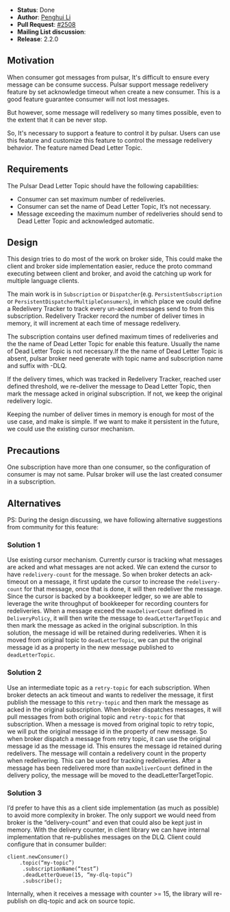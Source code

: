 - **Status**: Done
- **Author**: [Penghui Li](https://github.com/codelipenghui)
- **Pull Request**: [#2508](https://github.com/apache/incubator-pulsar/pull/2508)
- **Mailing List discussion**: 
- **Release**: 2.2.0

## Motivation

When consumer got messages from pulsar, It's difficult to ensure every message can be consume success. Pulsar support message redelivery feature by set acknowledge timeout when create a new consumer. This is a good feature guarantee consumer will not lost messages. 

But however, some message will redelivery so many times possible, even to the extent that it can be never stop.

So, It's necessary to support a feature to control it by pulsar. Users can use this feature and customize this feature to control the message redelivery behavior. The feature named Dead Letter Topic.

## Requirements

The Pulsar Dead Letter Topic should have the following capabilities:
- Consumer can set maximum number of redeliveries.
- Consumer can set the name of Dead Letter Topic, It’s not necessary.
- Message exceeding the maximum number of redeliveries should send to Dead Letter Topic and acknowledged automatic.

## Design

This design tries to do most of the work on broker side, This could make the client and broker side implementation easier, reduce the proto command executing between client and broker, and avoid the catching up work for multiple language clients. 
 
The main work is in `Subscription` or `Dispatcher`(e.g. `PersistentSubscription` or `PersistentDispatcherMultipleConsumers`), in which place we could define  a Redelivery Tracker to track every un-acked messages send to from this subscription. Redelivery Tracker record the number of deliver times in memory, it will increment at each time of message redelivery.

The subscription contains user defined maximum times of redeliveries and the the name of Dead Letter Topic for enable this feature. Usually the name of Dead Letter Topic is not necessary.If the the name of Dead Letter Topic is absent, pulsar broker need generate with topic name and subscription name and suffix with -DLQ.

If the delivery times, which was tracked in Redelivery Tracker, reached user defined threshold, we re-deliver the message to Dead Letter Topic, then mark the message acked in original subscription. If not, we keep the original redelivery logic.

 Keeping the number of deliver times in memory is enough for most of the use case, and make is simple. If we want to make it persistent in the future, we could use the existing cursor mechanism.

## Precautions
One subscription have more than one consumer, so the configuration of consumer is may not same. Pulsar broker will use the last created consumer in a subscription.

## Alternatives

PS: During the design discussing, we have following alternative suggestions from community for this feature:

### Solution 1

Use existing cursor mechanism. Currently cursor is tracking what messages are acked and what messages are not acked. We can extend the cursor to have `redelivery-count` for the message. So when broker detects an ack-timeout on a message, it first update the cursor to increase the `redelivery-count` for that message, once that is done, it will then redeliver the message. Since the cursor is backed by a bookkeeper ledger, so we are able to leverage the write throughput of bookkeeper for recording counters for redeliveries.
When a message exceed the `maxDeliverCount` defined in `DeliveryPolicy`, it will then write the message to `deadLetterTargetTopic` and then mark the message as acked in the original subscription.
In this solution, the message id will be retained during redeliveries. When it is moved from original topic to `deadLetterTopic`, we can put the original message id as a property in the new message published to `deadLetterTopic`.

### Solution 2

Use an intermediate topic as a `retry-topic` for each subscription. When broker detects an ack timeout and wants to redeliver the message, it first publish the message to this `retry-topic` and then mark the message as acked in the original subscription.
When broker dispatches messages, it will pull messages from both original topic and `retry-topic` for that subscription.
When a message is moved from original topic to retry topic, we will put the original message id in the property of new message. So when broker dispatch a message from retry topic, it can use the original message id as the message id. This ensures the message id retained during redelivers.
The message will contain a redelivery count in the property when redelivering. This can be used for tracking redeliveries. After a message has been redelivered more than `maxDeliverCount` defined in the delivery policy, the message will be moved to the deadLetterTargetTopic.

### Solution 3

I’d prefer to have this as a client side implementation (as much as possible) to avoid more complexity in broker.
The only support we would need from broker is the “delivery-count” and even that could also be kept just in memory.
With the delivery counter, in client library we can have internal implementation that re-publishes messages on the DLQ.
Client could configure that in consumer builder:
```
client.newConsumer()
    .topic(“my-topic”)
     .subscriptionName(“test”)
     .deadLetterQueue(15, “my-dlq-topic”)
     .subscribe();
```
Internally, when it receives a message with counter >= 15, the library will re-publish on dlq-topic and ack on source topic.

